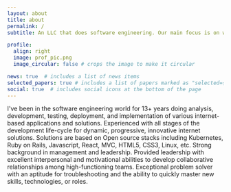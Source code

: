 ```yaml
---
layout: about
title: about
permalink: /
subtitle: An LLC that does software engineering. Our main focus is on with Ruby on Rails and React.

profile:
  align: right
  image: prof_pic.png
  image_circular: false # crops the image to make it circular

news: true  # includes a list of news items
selected_papers: true # includes a list of papers marked as "selected={true}"
social: true  # includes social icons at the bottom of the page
---
```


I've been in the software engineering world for 13+ years doing analysis, development, testing, deployment, and implementation of various internet-based applications and solutions. Experienced with all stages of the development life-cycle for dynamic, progressive, innovative internet solutions. Solutions are based on Open source stacks including Kubernetes, Ruby on Rails, Javascript, React, MVC, HTML5, CSS3, Linux, etc. Strong background in management and leadership. Provided leadership with excellent interpersonal and motivational abilities to develop collaborative relationships among high-functioning teams. Exceptional problem solver with an aptitude for troubleshooting and the ability to quickly master new skills, technologies, or roles.
